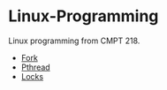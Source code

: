# Linux-Programming
Linux programming from CMPT 218.

- [Fork](fork.md)
- [Pthread](pthread.md)
- [Locks](locks.md)

